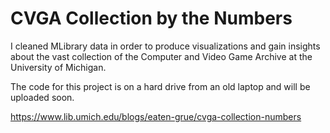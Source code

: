 # CVGA Collection by the Numbers
I cleaned MLibrary data in order to produce visualizations and gain insights about the vast collection of the Computer and Video Game Archive at the University of Michigan.

The code for this project is on a hard drive from an old laptop and will be uploaded soon. 

https://www.lib.umich.edu/blogs/eaten-grue/cvga-collection-numbers 
